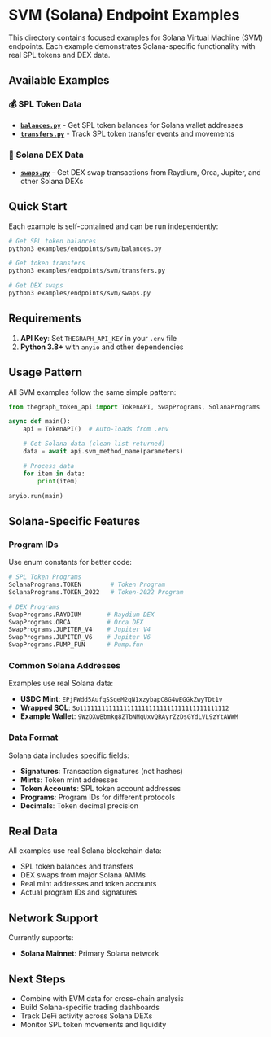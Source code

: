 # SVM (Solana) Endpoint Examples

This directory contains focused examples for Solana Virtual Machine (SVM) endpoints. Each example demonstrates Solana-specific functionality with real SPL tokens and DEX data.

## Available Examples

### 💰 SPL Token Data
- **[`balances.py`](balances.py)** - Get SPL token balances for Solana wallet addresses
- **[`transfers.py`](transfers.py)** - Track SPL token transfer events and movements

### 🔄 Solana DEX Data
- **[`swaps.py`](swaps.py)** - Get DEX swap transactions from Raydium, Orca, Jupiter, and other Solana DEXs

## Quick Start

Each example is self-contained and can be run independently:

```bash
# Get SPL token balances
python3 examples/endpoints/svm/balances.py

# Get token transfers
python3 examples/endpoints/svm/transfers.py

# Get DEX swaps
python3 examples/endpoints/svm/swaps.py
```

## Requirements

1. **API Key**: Set `THEGRAPH_API_KEY` in your `.env` file
2. **Python 3.8+** with `anyio` and other dependencies

## Usage Pattern

All SVM examples follow the same simple pattern:

```python
from thegraph_token_api import TokenAPI, SwapPrograms, SolanaPrograms

async def main():
    api = TokenAPI()  # Auto-loads from .env

    # Get Solana data (clean list returned)
    data = await api.svm_method_name(parameters)

    # Process data
    for item in data:
        print(item)

anyio.run(main)
```

## Solana-Specific Features

### Program IDs
Use enum constants for better code:

```python
# SPL Token Programs
SolanaPrograms.TOKEN        # Token Program
SolanaPrograms.TOKEN_2022   # Token-2022 Program

# DEX Programs
SwapPrograms.RAYDIUM       # Raydium DEX
SwapPrograms.ORCA          # Orca DEX
SwapPrograms.JUPITER_V4    # Jupiter V4
SwapPrograms.JUPITER_V6    # Jupiter V6
SwapPrograms.PUMP_FUN      # Pump.fun
```

### Common Solana Addresses
Examples use real Solana data:
- **USDC Mint**: `EPjFWdd5AufqSSqeM2qN1xzybapC8G4wEGGkZwyTDt1v`
- **Wrapped SOL**: `So11111111111111111111111111111111111111112`
- **Example Wallet**: `9WzDXwBbmkg8ZTbNMqUxvQRAyrZzDsGYdLVL9zYtAWWM`

### Data Format
Solana data includes specific fields:
- **Signatures**: Transaction signatures (not hashes)
- **Mints**: Token mint addresses
- **Token Accounts**: SPL token account addresses
- **Programs**: Program IDs for different protocols
- **Decimals**: Token decimal precision

## Real Data

All examples use real Solana blockchain data:
- SPL token balances and transfers
- DEX swaps from major Solana AMMs
- Real mint addresses and token accounts
- Actual program IDs and signatures

## Network Support

Currently supports:
- **Solana Mainnet**: Primary Solana network

## Next Steps

- Combine with EVM data for cross-chain analysis
- Build Solana-specific trading dashboards
- Track DeFi activity across Solana DEXs
- Monitor SPL token movements and liquidity
